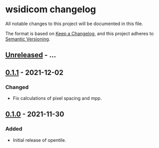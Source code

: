 # wsidicom changelog

All notable changes to this project will be documented in this file.

The format is based on [Keep a Changelog](https://keepachangelog.com/en/1.0.0/),
and this project adheres to [Semantic Versioning](https://semver.org/spec/v2.0.0.html).

## [Unreleased] - ...

## [0.1.1] - 2021-12-02
### Changed
- Fix calculations of pixel spacing and mpp.

## [0.1.0] - 2021-11-30
### Added
- Initial release of opentile.

[Unreleased]: https://github.com/imi-bigpicture/opentile/compare/0.1.0..HEAD
[0.1.1]: https://github.com/imi-bigpicture/opentile/compare/0.1.0..0.1.1
[0.1.0]: https://github.com/imi-bigpicture/opentile/tree/v0.1.0
